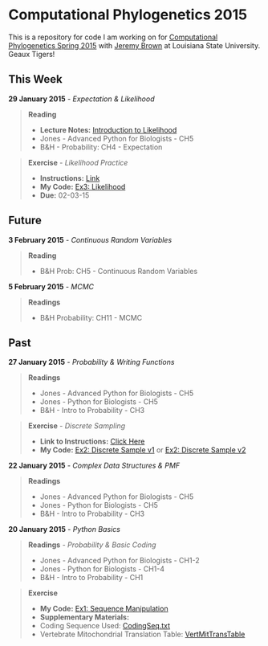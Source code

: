Computational Phylogenetics 2015
=======

This is a repository for code I am working on for [Computational Phylogenetics Spring 2015](https://github.com/jembrown/CompPhylo_Spr2015) with [Jeremy Brown](https://github.com/jembrown) at Louisiana State University. Geaux Tigers!

This Week
-------
**29 January 2015** - *Expectation & Likelihood*
>**Reading**
> - **Lecture Notes:** [Introduction to Likelihood](https://github.com/jembrown/CompPhylo_Spr2015/blob/master/LikelihoodExercise_InClass_1.29.15.py)
> - Jones - Advanced Python for Biologists - CH5
> - B&H - Probability: CH4 - Expectation

>**Exercise** - *Likelihood Practice*
> - **Instructions:** [Link](CompPhylo_Spr2015/LikelihoodExercise_InClass_1.29.15.py)
> - **My Code:** [Ex3: Likelihood](Exercises/Ex3-Likelihood.py)
> - **Due:** 02-03-15

Future
-------

**3 February 2015** - *Continuous Random Variables* 
>**Reading**
> - B&H Prob: CH5 - Continuous Random Variables

**5 February 2015** - *MCMC* 
>**Readings**
> - B&H Probability: CH11 - MCMC

Past
-------

**27 January 2015** - *Probability & Writing Functions*
>**Readings**
> - Jones - Advanced Python for Biologists - CH5
> - Jones - Python for Biologists - CH5
> - B&H - Intro to Probability - CH3

>**Exercise** - *Discrete Sampling*
> - **Link to Instructions:** [Click Here](CompPhylo_Spr2015/Exercise2_discSamp.txt)
> - **My Code:** [Ex2: Discrete Sample v1](CompPhylo2015/Exercises/Ex2-DiscSample.py) or [Ex2: Discrete Sample v2](CompPhylo2015/Exercises/Ex2-DiscSample_v2.py)

**22 January 2015** - *Complex Data Structures & PMF*
>**Readings**
> - Jones - Advanced Python for Biologists - CH5
> - Jones - Python for Biologists - CH5
> - B&H - Intro to Probability - CH3

**20 January 2015** - *Python Basics*
>**Readings** - *Probability & Basic Coding*
> - Jones - Advanced Python for Biologists - CH1-2
> - Jones - Python for Biologists - CH1-4
> - B&H - Intro to Probability - CH1

>**Exercise**
> - **My Code:** [Ex1: Sequence Manipulation](CompPhylo2015/Exercises/Ex1-SeqManip.py)
> - **Supplementary Materials:**
> - Coding Sequence Used: [CodingSeq.txt](CompPhylo2015/Exercises/CodingSeq.txt)
> - Vertebrate Mitochondrial Translation Table: [VertMitTransTable](CompPhylo2015/Exercises/VertMitTransTable.txt)
